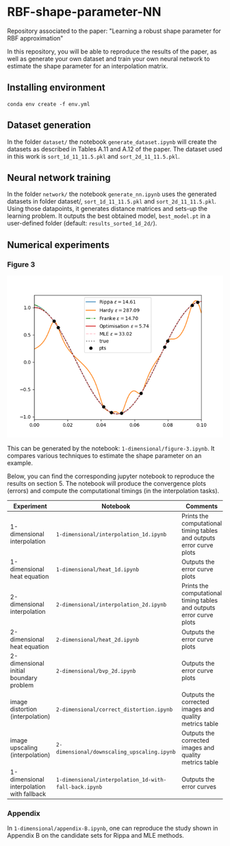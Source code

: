# RBF-shape-parameter-NN

Repository associated to the paper: "Learning a robust shape parameter for RBF approximation"

In this repository, you will be able to reproduce the results of the paper, as well as generate your own dataset and train your own neural network to estimate the shape parameter for an interpolation matrix.

## Installing environment

~~~
conda env create -f env.yml
~~~

## Dataset generation
In the folder ``dataset/`` the notebook ``generate_dataset.ipynb`` will create the datasets as described in Tables A.11 and A.12 of the paper. The dataset used in this work is ``sort_1d_11_11.5.pkl`` and ``sort_2d_11_11.5.pkl``.

## Neural network training
In the folder ``network/`` the notebook ``generate_nn.ipynb`` uses the generated datasets in folder dataset/, ``sort_1d_11_11.5.pkl`` and ``sort_2d_11_11.5.pkl``.
Using those datapoints, it generates distance matrices and sets-up the learning problem. 
It outputs the best obtained model, ``best_model.pt`` in a user-defined folder (default: ``results_sorted_1d_2d/``).

## Numerical experiments
### Figure 3
![/images/range0.1_test_stability_inf_interval_NEW.png](https://github.com/hanveiga/RBF-shape-parameter-NN/blob/main/images/range0.1_test_stability_inf_interval_NEW.png)

This can be generated by the notebook: ``1-dimensional/figure-3.ipynb``. It compares various techniques to estimate the shape parameter on an example.

Below, you can find the corresponding jupyter notebook to reproduce the results on section 5. The notebook will produce the convergence plots (errors) and compute the computational timings (in the interpolation tasks). 

| Experiment   | Notebook  | Comments |
|---|---|---|
|1-dimensional interpolation   | ``1-dimensional/interpolation_1d.ipynb``   |   Prints the computational timing tables and outputs error curve plots |
|1-dimensional heat equation   |  ``1-dimensional/heat_1d.ipynb``  | Outputs the error curve plots |
|2-dimensional interpolation   | ``2-dimensional/interpolation_2d.ipynb``   | Prints the computational timing tables and outputs error curve plots|
|2-dimensional heat equation   |  ``2-dimensional/heat_2d.ipynb`` |  Outputs the error curve plots |
|2-dimensional initial boundary problem   |   ``2-dimensional/bvp_2d.ipynb`` |  Outputs the error curve plots  |
|image distortion (interpolation)   |   ``2-dimensional/correct_distortion.ipynb`` |  Outputs the corrected images and quality metrics table|
|image upscaling (interpolation)   |   ``2-dimensional/downscaling_upscaling.ipynb`` |  Outputs the corrected images and quality metrics table |
|1-dimensional interpolation with fallback   |  ``1-dimensional/interpolation_1d-with-fall-back.ipynb``  | Outputs the error curves|

### Appendix 
In ``1-dimensional/appendix-B.ipynb``, one can reproduce the study shown in Appendix B on the candidate sets for Rippa and MLE methods.
